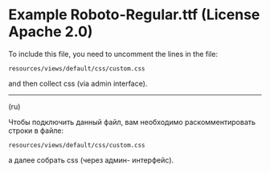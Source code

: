 # Example Roboto-Regular.ttf (License Apache 2.0)

To include this file, you need to uncomment the lines in the file:

```text
resources/views/default/css/custom.css
```

and then collect css (via admin interface).

---

(ru)

Чтобы подключить данный файл, вам необходимо раскомментировать строки в файле:

```text
resources/views/default/css/custom.css
```

а далее собрать css (через админ- интерфейс).